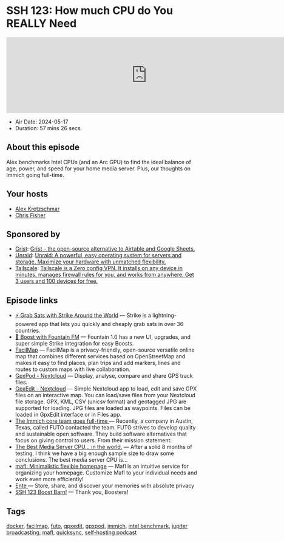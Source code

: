 # SSH 123: How much CPU do You REALLY Need

<iframe src="https://player.fireside.fm/v2/dUlrHQih+0rchVFm4?theme=dark" width="740" height="200" frameborder="0" scrolling="no"></iframe>

* Air Date: 2024-05-17
* Duration: 57 mins 26 secs

## About this episode

Alex benchmarks Intel CPUs (and an Arc GPU) to find the ideal balance of age, power, and speed for your home media server. Plus, our thoughts on Immich going full-time.

## Your hosts
* [Alex Kretzschmar](https://selfhosted.show/hosts/alexktz)
* [Chris Fisher](https://selfhosted.show/hosts/chrislas)

## Sponsored by

  * [Grist](https://getgrist.com/selfhosted): [Grist - the open-source alternative to Airtable and Google Sheets. ](https://getgrist.com/selfhosted)
  * [Unraid](https://unraid.net/selfhosted): [Unraid: A powerful, easy operating system for servers and storage. Maximize your hardware with unmatched flexibility.](https://unraid.net/selfhosted)
  * [Tailscale](http://tailscale.com/selfhosted): [Tailscale is a Zero config VPN. It installs on any device in minutes, manages firewall rules for you, and works from anywhere. Get 3 users and 100 devices for free. ](http://tailscale.com/selfhosted)



## Episode links

  * [⚡ Grab Sats with Strike Around the World](https://strike.me/download/ "⚡ Grab Sats with Strike Around the World") — Strike is a lightning-powered app that lets you quickly and cheaply grab sats in over 36 countries. 
  * [🎉 Boost with Fountain FM](https://www.fountain.fm/ "🎉 Boost with Fountain FM") — Fountain 1.0 has a new UI, upgrades, and super simple Strike integration for easy Boosts.
  * [FacilMap](https://github.com/FacilMap/facilmap "FacilMap") — FacilMap is a privacy-friendly, open-source versatile online map that combines different services based on OpenStreetMap and makes it easy to find places, plan trips and add markers, lines and routes to custom maps with live collaboration.
  * [GpxPod - Nextcloud](https://apps.nextcloud.com/apps/gpxpod "GpxPod - Nextcloud") — Display, analyse, compare and share GPS track files.
  * [GpxEdit - Nextcloud](https://apps.nextcloud.com/apps/gpxedit "GpxEdit - Nextcloud") — Simple Nextcloud app to load, edit and save GPX files on an interactive map. You can load/save files from your Nextcloud file storage. GPX, KML, CSV (unicsv format) and geotagged JPG are supported for loading. JPG files are loaded as waypoints. Files can be loaded in GpxEdit interface or in Files app.
  * [The Immich core team goes full-time ](https://www.reddit.com/r/selfhosted/comments/1chmz2p/the_immich_core_team_goes_fulltime/ "The Immich core team goes full-time ") — Recently, a company in Austin, Texas, called FUTO contacted the team. FUTO strives to develop quality and sustainable open software. They build software alternatives that focus on giving control to users. From their mission statement: 
  * [The Best Media Server CPU... in the world.](https://blog.ktz.me/the-best-media-server-cpu-in-the-world/ "The Best Media Server CPU... in the world.") — After a solid 8 months of testing, I think we have a big enough sample size to draw some conclusions. The best media server CPU is...
  * [mafl: Minimalistic flexible homepage](https://github.com/hywax/mafl "mafl: Minimalistic flexible homepage") — Mafl is an intuitive service for organizing your homepage. Customize Mafl to your individual needs and work even more efficiently! 
  * [Ente ](https://ente.io/ "Ente ") — Store, share, and discover your memories with absolute privacy
  * [SSH 123 Boost Barn!](https://paste.docs.lol/reader/CosedConsociates "SSH 123 Boost Barn!") — Thank you, Boosters!



## Tags

[docker](https://selfhosted.show/tags/docker), [facilmap](https://selfhosted.show/tags/facilmap), [futo](https://selfhosted.show/tags/futo), [gpxedit](https://selfhosted.show/tags/gpxedit), [gpxpod](https://selfhosted.show/tags/gpxpod), [immich](https://selfhosted.show/tags/immich), [intel benchmark](https://selfhosted.show/tags/intel%20benchmark), [jupiter broadcasting](https://selfhosted.show/tags/jupiter%20broadcasting), [mafl](https://selfhosted.show/tags/mafl), [quicksync](https://selfhosted.show/tags/quicksync), [self-hosting podcast](https://selfhosted.show/tags/self-hosting%20podcast)